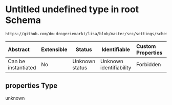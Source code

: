 # Untitled undefined type in root Schema

```txt
https://github.com/dm-drogeriemarkt/lisa/blob/master/src/settings/schema.json#/properties/form_settings/properties
```




| Abstract            | Extensible | Status         | Identifiable            | Custom Properties | Additional Properties | Access Restrictions | Defined In                                                                               |
| :------------------ | ---------- | -------------- | ----------------------- | :---------------- | --------------------- | ------------------- | ---------------------------------------------------------------------------------------- |
| Can be instantiated | No         | Unknown status | Unknown identifiability | Forbidden         | Allowed               | none                | [settings.schema.json\*](../../src/settings/settings.schema.json "open original schema") |

## properties Type

unknown
